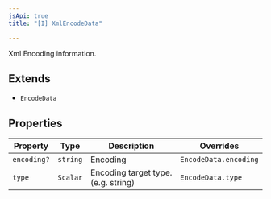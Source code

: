 ```yaml
---
jsApi: true
title: "[I] XmlEncodeData"

---
```

Xml Encoding information.

## Extends

- `EncodeData`

## Properties

| Property | Type | Description | Overrides |
| ------ | ------ | ------ | ------ |
| `encoding?` | `string` | Encoding | `EncodeData.encoding` |
| `type` | `Scalar` | Encoding target type.(e.g. string) | `EncodeData.type` |
